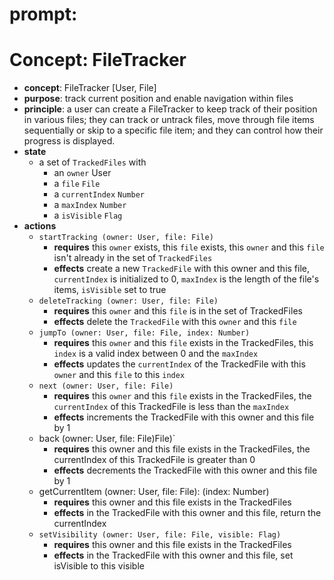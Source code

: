# prompt: 
# Concept: FileTracker

*   **concept**: FileTracker \[User, File]
*   **purpose**: track current position and enable navigation within files
*   **principle**: a user can create a FileTracker to keep track of their position in various files; they can track or untrack files, move through file items sequentially or skip to a specific file item; and they can control how their progress is displayed.
*   **state**
    *   a set of `TrackedFiles` with
	    * an `owner` User
        *   a `file` `File`
        *   a `currentIndex` `Number`
        *   a `maxIndex` `Number`
        *   a `isVisible` `Flag`
*   **actions**
    *   `startTracking (owner: User, file: File)`
        *   **requires** this `owner` exists, this `file` exists, this `owner` and this `file` isn't already in the set of `TrackedFiles`
        *   **effects** create a new `TrackedFile` with this owner and this file, `currentIndex` is initialized to 0, `maxIndex` is the length of the file's items, `isVisible` set to true
    *   `deleteTracking (owner: User, file: File)`
        *   **requires** this `owner` and this `file` is in the set of TrackedFiles
        *   **effects** delete the `TrackedFile` with this `owner` and this `file`
    *   `jumpTo (owner: User, file: File, index: Number)`
        *   **requires** this `owner` and this `file` exists in the TrackedFiles, this `index` is a valid index between 0 and the `maxIndex`
        *   **effects** updates the `currentIndex` of the TrackedFile with this `owner` and this `file` to this `index`
    *   `next (owner: User, file: File)`
        *   **requires** this `owner` and this `file` exists in the TrackedFiles, the `currentIndex` of this TrackedFile is less than the `maxIndex`
        *   **effects** increments the TrackedFile with this owner and this file by 1
    *   back (owner: User, file: File)File)`
        *   **requires** this owner and this file exists in the TrackedFiles, the currentIndex of this TrackedFile is greater than 0
        *   **effects** decrements the TrackedFile with this owner and this file by 1
    *   getCurrentItem (owner: User, file: File): (index: Number)  
	    * **requires** this owner and this file exists in the TrackedFiles
        *   **effects** in the TrackedFile with this owner and this file, return the currentIndex
    *   `setVisibility (owner: User, file: File, visible: Flag)`
        *   **requires** this owner and this file exists in the TrackedFiles
        *   **effects** in the TrackedFile with this owner and this file, set isVisible to this visible